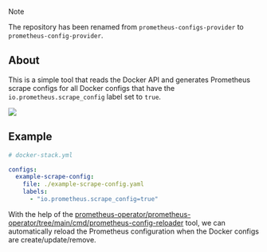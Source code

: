 > [!NOTE]
> The repository has been renamed from `prometheus-configs-provider` to `prometheus-config-provider`.

## About

This is a simple tool that reads the Docker API and generates Prometheus scrape configs for all Docker configs that have the `io.prometheus.scrape_config` label set to `true`.

<picture>
  <source media="(prefers-color-scheme: dark)" srcset="https://github.com/swarmlibs/prometheus-configs-provider/assets/4363857/5e790dd2-0d06-434a-98f7-a1e412388c96">
  <source media="(prefers-color-scheme: light)" srcset="https://github.com/swarmlibs/prometheus-configs-provider/assets/4363857/d439c204-fec4-492a-99f7-20df95ae1217">
  <img src="https://github.com/swarmlibs/prometheus-configs-provider/assets/4363857/d439c204-fec4-492a-99f7-20df95ae1217">
</picture>

## Example

```yaml
# docker-stack.yml

configs:
  example-scrape-config:
    file: ./example-scrape-config.yaml
    labels:
      - "io.prometheus.scrape_config=true"
```

With the help of the [prometheus-operator/prometheus-operator/tree/main/cmd/prometheus-config-reloader](https://github.com/prometheus-operator/prometheus-operator/tree/main/cmd/prometheus-config-reloader) tool, we can automatically reload the Prometheus configuration when the Docker configs are create/update/remove.
